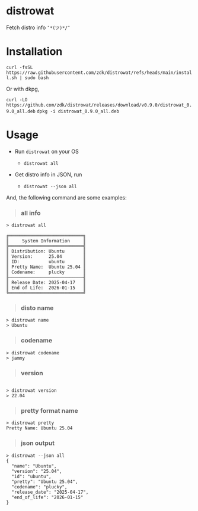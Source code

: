 # distrowat

Fetch distro info `¯*(ツ)*/¯`

# Installation

`curl -fsSL https://raw.githubusercontent.com/zdk/distrowat/refs/heads/main/install.sh | sudo bash`

Or with dkpg,

`curl -LO https://github.com/zdk/distrowat/releases/download/v0.9.0/distrowat_0.9.0_all.deb`
`dpkg -i distrowat_0.9.0_all.deb`

# Usage

- Run `distrowat` on your OS

  - `distrowat all`

- Get distro info in JSON, run

  - `distrowat --json all`

And, the following command are some examples:

> ### all info

```
> distrowat all

╔════════════════════════════╗
║     System Information     ║
╠════════════════════════════╣
║ Distribution: Ubuntu       ║
║ Version:      25.04        ║
║ ID:           ubuntu       ║
║ Pretty Name:  Ubuntu 25.04 ║
║ Codename:     plucky       ║
╟────────────────────────────╢
║ Release Date: 2025-04-17   ║
║ End of Life:  2026-01-15   ║
╚════════════════════════════╝
```

> ### disto name

```
> distrowat name
> Ubuntu

```

> ### codename

```
> distrowat codename
> jammy

```

> ### version

```

> distrowat version
> 22.04

```

> ### pretty format name

```
> distrowat pretty
Pretty Name: Ubuntu 25.04
```

> ### json output

```
> distrowat --json all
{
  "name": "Ubuntu",
  "version": "25.04",
  "id": "ubuntu",
  "pretty": "Ubuntu 25.04",
  "codename": "plucky",
  "release_date": "2025-04-17",
  "end_of_life": "2026-01-15"
}
```
